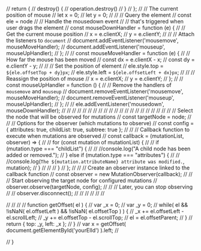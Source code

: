 



//   return {
//   			destroy() {
//   				operation.destroy()
//   			}
//   		};
//   // The current position of mouse
// let x = 0;
// let y = 0;
//
// // Query the element
// const ele = node
// // Handle the mousedown event
// // that's triggered when user drags the element
// const mouseDownHandler = function (e) {
//     // Get the current mouse position
//     x = e.clientX;
//     y = e.clientY;
//
//     // Attach the listeners to `document`
//     document.addEventListener('mousemove', mouseMoveHandler);
//     document.addEventListener('mouseup', mouseUpHandler);
// };
//
// const mouseMoveHandler = function (e) {
//     // How far the mouse has been moved
//     const dx = e.clientX - x;
//     const dy = e.clientY - y;
//
//     // Set the position of element
//     ele.style.top = `${ele.offsetTop + dy}px`;
//     ele.style.left = `${ele.offsetLeft + dx}px`;
//
//     // Reassign the position of mouse
//     x = e.clientX;
//     y = e.clientY;
// };
//
// const mouseUpHandler = function () {
//     // Remove the handlers of `mousemove` and `mouseup`
//     document.removeEventListener('mousemove', mouseMoveHandler);
//     document.removeEventListener('mouseup', mouseUpHandler);
// };
//
// ele.addEventListener('mousedown', mouseDownHandler);
//
//
//
//
//
//
//
//
//
//
//
//
//
//
//
//
//
//
//
//
// // Select the node that will be observed for mutations
// const targetNode = node;
//
// // Options for the observer (which mutations to observe)
// const config = { attributes: true, childList: true, subtree: true };
//
// // Callback function to execute when mutations are observed
// const callback = (mutationList, observer) => {
//
//   for (const mutation of mutationList) {
//
//     if (mutation.type === "childList") {
//       //  //console.log("A child node has been added or removed.");
//     } else if (mutation.type === "attributes") {
//       //  //console.log(`The ${mutation.attributeName} attribute was modified.`, mutation);
//     }
//
//
//   }
// };
//
// // Create an observer instance linked to the callback function
// const observer = new MutationObserver(callback);
//
// // Start observing the target node for configured mutations
// observer.observe(targetNode, config);
//
// // Later, you can stop observing
// // observer.disconnect();
//
//
//
//
//
//




//
//
//
// function getOffset( el ) {
//     var _x = 0;
//     var _y = 0;
//     while( el && !isNaN( el.offsetLeft ) && !isNaN( el.offsetTop ) ) {
//         _x += el.offsetLeft - el.scrollLeft;
//         _y += el.offsetTop - el.scrollTop;
//         el = el.offsetParent;
//     }
//     return { top: _y, left: _x };
// }
// var x = getOffset( document.getElementById('yourElId') ).left;
//












// }
